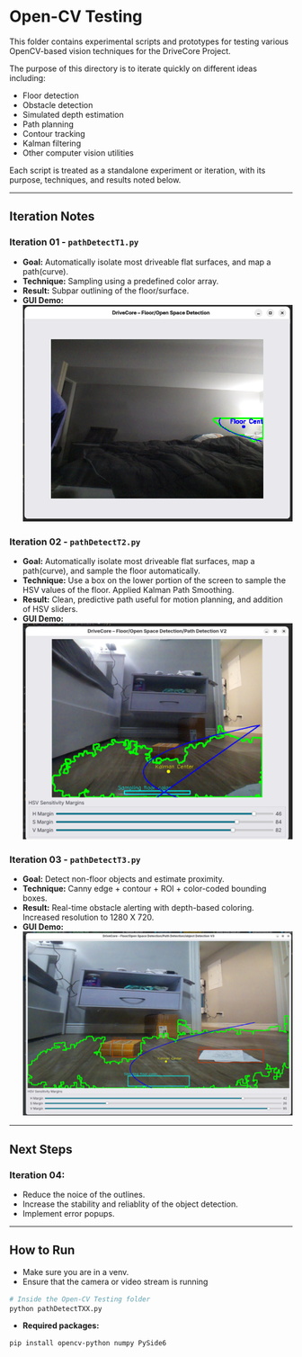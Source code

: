 # Open-CV Testing

This folder contains experimental scripts and prototypes for testing various OpenCV-based vision techniques for the DriveCore Project.

The purpose of this directory is to iterate quickly on different ideas including:
- Floor detection
- Obstacle detection
- Simulated depth estimation
- Path planning
- Contour tracking
- Kalman filtering
- Other computer vision utilities

Each script is treated as a standalone experiment or iteration, with its purpose, techniques, and results noted below.

---

## Iteration Notes

### Iteration 01 - `pathDetectT1.py`
- **Goal:** Automatically isolate most driveable flat surfaces, and map a path(curve).
- **Technique:** Sampling using a predefined color array.
- **Result:** Subpar outlining of the floor/surface.
- **GUI Demo:**
![Iteration 01 GUI](T1_GUI.png)

### Iteration 02 - `pathDetectT2.py`
- **Goal:** Automatically isolate most driveable flat surfaces, map a path(curve), and sample the floor automatically. 
- **Technique:** Use a box on the lower portion of the screen to sample the HSV values of the floor. Applied Kalman Path Smoothing.
- **Result:** Clean, predictive path useful for motion planning, and addition of HSV sliders.
- **GUI Demo:**
![Iteration 02 GUI](T2_GUI.png)

### Iteration 03 - `pathDetectT3.py`
- **Goal:** Detect non-floor objects and estimate proximity.
- **Technique:** Canny edge + contour + ROI + color-coded bounding boxes.
- **Result:** Real-time obstacle alerting with depth-based coloring. Increased resolution to 1280 X 720.
- **GUI Demo:**
![Iteration 03 GUI](T3_GUI.png)

---

## Next Steps

### Iteration 04:
- Reduce the noice of the outlines.
- Increase the stability and reliablity of the object detection.
- Implement error popups.

---

## How to Run

- Make sure you are in a venv.
- Ensure that the camera or video stream is running

```bash
# Inside the Open-CV Testing folder
python pathDetectTXX.py
```

- **Required packages:**
```bash
pip install opencv-python numpy PySide6
```

